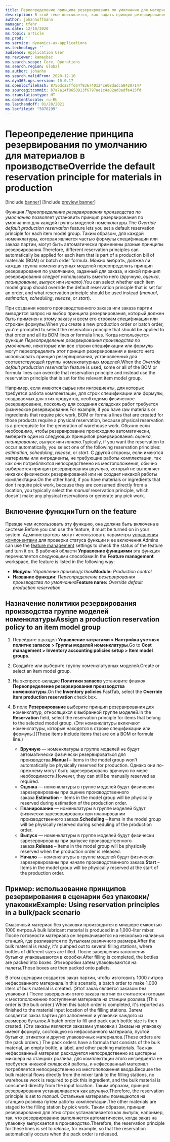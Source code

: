 ```yaml
---
title: Переопределение принципа резервирования по умолчанию для материалов в производстве
description: В этой теме описывается, как задать принцип резервирования по умолчанию для каждой группы моделей номенклатуры, чтобы для каждой номенклатуры, которая является частью формулы производственной спецификации или заказа партии, можно было автоматически применять разные принципы резервирования.
author: johanhoffmann
manager: tfehr
ms.date: 12/10/2020
ms.topic: article
ms.prod: ''
ms.service: dynamics-ax-applications
ms.technology: ''
audience: Application User
ms.reviewer: kamaybac
ms.search.scope: Core, Operations
ms.search.region: Global
ms.author: johanho
ms.search.validFrom: 2020-12-10
ms.dyn365.ops.version: 10.0.17
ms.openlocfilehash: 8756dc22ffd64f836740124ce08dadca84207147
ms.sourcegitcommit: b7a7a14f8650913f6797ae1c4a82ad8adfe415fd
ms.translationtype: HT
ms.contentlocale: ru-RU
ms.lasthandoff: 01/28/2021
ms.locfileid: "5078299"
---
```

# <a name="override-the-default-reservation-principle-for-materials-in-production"></a><span data-ttu-id="098d8-103">Переопределение принципа резервирования по умолчанию для материалов в производстве</span><span class="sxs-lookup"><span data-stu-id="098d8-103">Override the default reservation principle for materials in production</span></span>

[!include [banner](../includes/banner.md)]
[!include [preview banner](../includes/preview-banner.md)]

<span data-ttu-id="098d8-104">Функция *Переопределение резервирования производства по умолчанию* позволяет установить принцип резервирования по умолчанию для каждой группы моделей номенклатуры.</span><span class="sxs-lookup"><span data-stu-id="098d8-104">The *Override default production reservation* feature lets you set a default reservation principle for each item model group.</span></span> <span data-ttu-id="098d8-105">Таким образом, для каждой номенклатуры, которая является частью формулы спецификации или заказа партии, могут быть автоматически применены разные принципы резервирования.</span><span class="sxs-lookup"><span data-stu-id="098d8-105">Therefore, different reservation principles can automatically be applied for each item that is part of a production bill of materials (BOM) or batch order formula.</span></span> <span data-ttu-id="098d8-106">Можно выбрать, должна ли каждая группа номенклатурных моделей переопределять принцип резервирования по умолчанию, заданный для заказа, и какой принцип резервирования следует использовать вместо него (*вручную*, *оценка*, *планирование*, *выпуск* или *начало*).</span><span class="sxs-lookup"><span data-stu-id="098d8-106">You can select whether each item model group should override the default reservation principle that is set for an order, and what reservation principle should be used instead (*manual*, *estimation*, *scheduling*, *release*, or *start*).</span></span>

<span data-ttu-id="098d8-107">При создании нового производственного заказа или заказа партии выводится запрос на выбор принципа резервирования, который должен быть применен к этому заказу и всем его строкам спецификации или строкам формулы.</span><span class="sxs-lookup"><span data-stu-id="098d8-107">When you create a new production order or batch order, you're prompted to select the reservation principle that should be applied to that order and all its BOM lines or formula lines.</span></span> <span data-ttu-id="098d8-108">Когда используется функция *Переопределение резервирования производства по умолчанию*, некоторые или все строки спецификации или формулы могут переопределить этот принцип резервирования и вместо него использовать принцип резервирования, установленный для соответствующей группы номенклатурных моделей.</span><span class="sxs-lookup"><span data-stu-id="098d8-108">When the *Override default production reservation* feature is used, some or all of the BOM or formula lines can override that reservation principle and instead use the reservation principle that is set for the relevant item model group.</span></span>

<span data-ttu-id="098d8-109">Например, если имеются сырье или ингредиенты, для которых требуется работа комплектации, для строк спецификации или формулы, создаваемых для этих продуктов, необходимо физическое резервирование, поскольку для создания складских работ требуется физическое резервирование.</span><span class="sxs-lookup"><span data-stu-id="098d8-109">For example, if you have raw materials or ingredients that require pick work, BOM or formula lines that are created for those products require a physical reservation, because physical reservation is a prerequisite for the generation of warehouse work.</span></span> <span data-ttu-id="098d8-110">Обычно если необходимо, чтобы резервирование происходило автоматически, выберите один из следующих принципов резервирования: *оценка*, *планирование*, *выпуск* или *начало*.</span><span class="sxs-lookup"><span data-stu-id="098d8-110">Typically, if you want the reservation to occur automatically, you select one of the following reservation principles: *estimation*, *scheduling*, *release*, or *start*.</span></span> <span data-ttu-id="098d8-111">С другой стороны, если имеются материалы или ингредиенты, не требующие работы комплектации, так как они потребляются непосредственно из местоположения, обычно выбирается принцип резервирования *вручную*, который не выполняет никаких физических резервирований или не создает никакой работы комплектации.</span><span class="sxs-lookup"><span data-stu-id="098d8-111">On the other hand, if you have materials or ingredients that don't require pick work, because they are consumed directly from a location, you typically select the *manual* reservation principle, which doesn't make any physical reservations or generate any pick work.</span></span>

## <a name="turn-on-the-feature"></a><span data-ttu-id="098d8-112">Включение функции</span><span class="sxs-lookup"><span data-stu-id="098d8-112">Turn on the feature</span></span>

<span data-ttu-id="098d8-113">Прежде чем использовать эту функцию, она должна быть включена в системе.</span><span class="sxs-lookup"><span data-stu-id="098d8-113">Before you can use the feature, it must be turned on in your system.</span></span> <span data-ttu-id="098d8-114">Администраторы могут использовать параметры [управления компонентами](../../fin-ops-core/fin-ops/get-started/feature-management/feature-management-overview.md) для проверки статуса функции и ее включения.</span><span class="sxs-lookup"><span data-stu-id="098d8-114">Admins can use the [feature management](../../fin-ops-core/fin-ops/get-started/feature-management/feature-management-overview.md) settings to check the status of the feature and turn it on.</span></span> <span data-ttu-id="098d8-115">В рабочей области **Управление функциями** эта функция перечисляется следующими способами:</span><span class="sxs-lookup"><span data-stu-id="098d8-115">In the **Feature management** workspace, the feature is listed in the following way:</span></span>

- <span data-ttu-id="098d8-116">**Модуль:** *Управление производством*</span><span class="sxs-lookup"><span data-stu-id="098d8-116">**Module:** *Production control*</span></span>
- <span data-ttu-id="098d8-117">**Название функции:** *Переопределение резервирования производства по умолчанию*</span><span class="sxs-lookup"><span data-stu-id="098d8-117">**Feature name:** *Override default production reservation*</span></span>

## <a name="assign-a-production-reservation-policy-to-an-item-model-group"></a><span data-ttu-id="098d8-118">Назначение политики резервирования производства группе моделей номенклатуры</span><span class="sxs-lookup"><span data-stu-id="098d8-118">Assign a production reservation policy to an item model group</span></span>

1. <span data-ttu-id="098d8-119">Перейдите в раздел **Управление затратами &gt; Настройка учетных политик запасов &gt; Группы моделей номенклатуры**.</span><span class="sxs-lookup"><span data-stu-id="098d8-119">Go to **Cost management &gt; Inventory accounting policies setup &gt; Item model groups**.</span></span>
1. <span data-ttu-id="098d8-120">Создайте или выберите группу номенклатурных моделей.</span><span class="sxs-lookup"><span data-stu-id="098d8-120">Create or select an item model group.</span></span>
1. <span data-ttu-id="098d8-121">На экспресс-вкладке **Политики запасов** установите флажок **Переопределение резервирования производства номенклатуры**.</span><span class="sxs-lookup"><span data-stu-id="098d8-121">On the **Inventory policies** FastTab, select the **Override item production reservation** check box.</span></span>
1. <span data-ttu-id="098d8-122">В поле **Резервирование** выберите принцип резервирования для номенклатур, относящихся к выбранной группе моделей.</span><span class="sxs-lookup"><span data-stu-id="098d8-122">In the **Reservation** field, select the reservation principle for items that belong to the selected model group.</span></span> <span data-ttu-id="098d8-123">(Эти номенклатуры включают номенклатуры, которые находятся в строке спецификации или формулы.)</span><span class="sxs-lookup"><span data-stu-id="098d8-123">(Those items include items that are on a BOM or formula line.)</span></span>

    - <span data-ttu-id="098d8-124">**Вручную** — номенклатуры в группе моделей не будут автоматически физически резервироваться для производства.</span><span class="sxs-lookup"><span data-stu-id="098d8-124">**Manual** – Items in the model group won't automatically be physically reserved for production.</span></span> <span data-ttu-id="098d8-125">Однако они по-прежнему могут быть зарезервированы вручную по мере необходимости.</span><span class="sxs-lookup"><span data-stu-id="098d8-125">However, they can still be manually reserved as required.</span></span>
    - <span data-ttu-id="098d8-126">**Оценка** — номенклатуры в группе моделей будут физически зарезервированы при оценке производственного заказа.</span><span class="sxs-lookup"><span data-stu-id="098d8-126">**Estimation** – Items in the model group will be physically reserved during estimation of the production order.</span></span>
    - <span data-ttu-id="098d8-127">**Планирование** — номенклатуры в группе моделей будут физически зарезервированы при планировании производственного заказа.</span><span class="sxs-lookup"><span data-stu-id="098d8-127">**Scheduling** – Items in the model group will be physically reserved during scheduling of the production order.</span></span>
    - <span data-ttu-id="098d8-128">**Выпуск** — номенклатуры в группе моделей будут физически зарезервированы при выпуске производственного заказа.</span><span class="sxs-lookup"><span data-stu-id="098d8-128">**Release** – Items in the model group will be physically reserved when the production order is released.</span></span>
    - <span data-ttu-id="098d8-129">**Начало** — номенклатуры в группе моделей будут физически зарезервированы при начале производственного заказа.</span><span class="sxs-lookup"><span data-stu-id="098d8-129">**Start** – Items in the model group will be physically reserved at the start of the production order.</span></span>

## <a name="example-using-reservation-principles-in-a-bulkpack-scenario"></a><span data-ttu-id="098d8-130">Пример: использование принципов резервирования в сценарии без упаковки/упаковки</span><span class="sxs-lookup"><span data-stu-id="098d8-130">Example: Using reservation principles in a bulk/pack scenario</span></span>

<span data-ttu-id="098d8-131">Смазочный материал без упаковки производится в микшере емкостью 1000 литров.</span><span class="sxs-lookup"><span data-stu-id="098d8-131">A bulk lubricant material is produced in a 1,000-liter mixer.</span></span> <span data-ttu-id="098d8-132">После готовности материала он перекачивается на несколько наливных станций, где разливается по бутылкам различного размера.</span><span class="sxs-lookup"><span data-stu-id="098d8-132">After the bulk material is ready, it's pumped out to several filling stations, where bottles of different sizes are filled.</span></span> <span data-ttu-id="098d8-133">После завершения заполнения бутылки упаковываются в коробки.</span><span class="sxs-lookup"><span data-stu-id="098d8-133">After filling is completed, the bottles are packed into boxes.</span></span> <span data-ttu-id="098d8-134">Эти коробки затем упаковываются на палеты.</span><span class="sxs-lookup"><span data-stu-id="098d8-134">Those boxes are then packed onto pallets.</span></span>

<span data-ttu-id="098d8-135">В этом сценарии создается заказ партии, чтобы изготовить 1000 литров нефасованного материала.</span><span class="sxs-lookup"><span data-stu-id="098d8-135">In this scenario, a batch order to make 1,000 liters of bulk material is created.</span></span> <span data-ttu-id="098d8-136">(Этот заказ является заказом без упаковки.) После завершения этого заказа партии он считается готовым к местоположению поступления материала на станции розлива.</span><span class="sxs-lookup"><span data-stu-id="098d8-136">(This order is the bulk order.) When this batch order is completed, it's reported as finished to the material input location of the filling stations.</span></span> <span data-ttu-id="098d8-137">Затем создается заказ партии для заполнения и упаковки каждого из размеров бутылок.</span><span class="sxs-lookup"><span data-stu-id="098d8-137">A batch order to fill and pack each bottle size is then created.</span></span> <span data-ttu-id="098d8-138">(Эти заказы являются заказами упаковки.) Заказы на упаковку имеют формулу, состоящую из нефасованного материала, пустой бутылки, этикетки и других упаковочных материалов.</span><span class="sxs-lookup"><span data-stu-id="098d8-138">(These orders are the pack orders.) The pack orders have a formula that consists of the bulk material, an empty bottle, a label, and other packing materials.</span></span> <span data-ttu-id="098d8-139">Так как нефасованный материал расходуется непосредственно из цистерны микшера на станциях розлива, для комплектации этого ингредиента не требуется никакой складской работы, и нефасованный материал потребляется непосредственно из местоположения ввода.</span><span class="sxs-lookup"><span data-stu-id="098d8-139">Because the bulk material flows directly from the mixer tank to the filling stations, no warehouse work is required to pick this ingredient, and the bulk material is consumed directly from the input location.</span></span> <span data-ttu-id="098d8-140">Таким образом, принцип резервирования устанавливается как *вручную*.</span><span class="sxs-lookup"><span data-stu-id="098d8-140">Therefore, the reservation principle is set to *manual*.</span></span> <span data-ttu-id="098d8-141">Остальные материалы помещаются на станцию розлива путем работы комплектации.</span><span class="sxs-lookup"><span data-stu-id="098d8-141">The other materials are staged to the filling station by pick work.</span></span> <span data-ttu-id="098d8-142">Таким образом, принцип резервирования для этих строк устанавливается как *выпуск*, например, так, что резервирование выполняется автоматически, когда заказ на упаковку выпускается в производство.</span><span class="sxs-lookup"><span data-stu-id="098d8-142">Therefore, the reservation principle for these lines is set to *release*, for example, so that the reservation automatically occurs when the pack order is released.</span></span>
